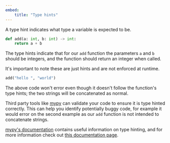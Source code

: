 ```yaml
---
embed:
    title: "Type hints"
---
```

A type hint indicates what type a variable is expected to be.
```python
def add(a: int, b: int) -> int:
    return a + b
```
The type hints indicate that for our `add` function the parameters `a` and `b` should be integers, and the function should return an integer when called.

It's important to note these are just hints and are not enforced at runtime.

```python
add("hello ", "world")
```
The above code won't error even though it doesn't follow the function's type hints; the two strings will be concatenated as normal.

Third party tools like [mypy](https://mypy.readthedocs.io/en/stable/introduction.html) can validate your code to ensure it is type hinted correctly. This can help you identify potentially buggy code, for example it would error on the second example as our `add` function is not intended to concatenate strings.

[mypy's documentation](https://mypy.readthedocs.io/en/stable/builtin_types.html) contains useful information on type hinting, and for more information check out [this documentation page](https://typing.readthedocs.io/en/latest/index.html).
